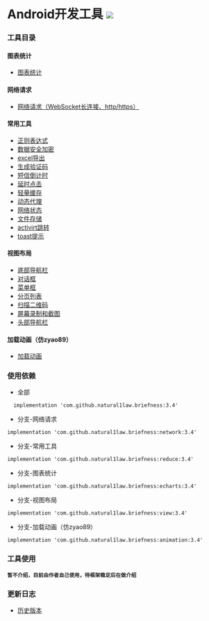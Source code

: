 Android开发工具 [![](https://jitpack.io/v/natural1law/briefness.svg)](https://jitpack.io/#natural1law/briefness)
======

### 工具目录
   #### 图表统计
   * [图表统计](https://github.com/natural1law/briefness/blob/master/app/src/main/java/com/androidx/briefness/homepage/activity/EchartsActivity.java "点击查看使用`图表统计`功能代码")
   #### 网络请求
   * [网络请求（WebSocket长连接、http/https）](https://github.com/natural1law/briefness/blob/master/app/src/main/java/com/androidx/briefness/homepage/activity/NetworkRequestActivity.java "点击查看使用`网络请求`功能代码")
   #### 常用工具
   * [正则表达式](https://github.com/natural1law/briefness/ "点击查看使用`正则表达式`功能代码")
   * [数据安全加密](https://github.com/natural1law/briefness/ "点击查看使用`安全加密`功能代码")
   * [excel导出](https://github.com/natural1law/briefness/ "点击查看使用`excel导出`功能代码")
   * [生成验证码](https://github.com/natural1law/briefness/ "点击查看使用`生成验证码`功能代码")
   * [短信倒计时](https://github.com/natural1law/briefness/ "点击查看使用`短信倒计时`功能代码")
   * [延时点击](https://github.com/natural1law/briefness/ "点击查看使用`延时点击`功能代码")
   * [轻量缓存](https://github.com/natural1law/briefness/ "点击查看使用`轻量缓存`功能代码")
   * [动态代理](https://github.com/natural1law/briefness/ "点击查看使用`动态代理`功能代码")
   * [网络状态](https://github.com/natural1law/briefness/ "点击查看使用`网络状态`功能代码")
   * [文件存储](https://github.com/natural1law/briefness/ "点击查看使用`文件存储`功能代码")
   * [activirt跳转](https://github.com/natural1law/briefness/blob/master/app/src/main/java/com/androidx/briefness/base/fragment/HomePageFrag.java "点击查看使用`activirt跳转`功能代码")
   * [toast提示](https://github.com/natural1law/briefness/blob/master/app/src/main/java/com/androidx/briefness/homepage/activity/MsgShowActivity.java "点击查看使用`toast提示`功能代码")
   #### 视图布局
   * [底部导航栏](https://github.com/natural1law/briefness/blob/master/app/src/main/java/com/androidx/briefness/base/MainActivity.java "点击查看使用`底部导航栏`功能代码")
   * [对话框](https://github.com/natural1law/briefness/blob/master/app/src/main/java/com/androidx/briefness/homepage/activity/DialogActivity.java "点击查看使用`对话框`功能代码")
   * [菜单框](https://github.com/natural1law/briefness/ "点击查看使用`菜单框`功能代码")
   * [分页列表](https://github.com/natural1law/briefness/blob/master/app/src/main/java/com/androidx/briefness/homepage/activity/PageRecyclerViewActivity.java "点击查看使用`分页列表`功能代码")
   * [扫描二维码](https://github.com/natural1law/briefness/ "点击查看使用`扫描二维码`功能代码")
   * [屏幕录制和截图](https://github.com/natural1law/briefness/blob/master/app/src/main/java/com/androidx/briefness/homepage/activity/ScreenCaptureActivity.java "点击查看使用`屏幕录制和截图`功能代码")
   * [头部导航栏](https://github.com/natural1law/briefness/blob/master/app/src/main/java/com/androidx/briefness/homepage/activity/TabActivity.java "点击查看使用`头部导航栏`功能代码")
   #### 加载动画（仿zyao89）
   * [加载动画](https://github.com/natural1law/briefness/ "点击查看使用`加载动画`功能代码")
### 使用依赖
  * 全部
  ```
    implementation 'com.github.natural1law.briefness:3.4'
  ```
  * 分支-网络请求
  ```
  implementation 'com.github.natural1law.briefness:network:3.4'
  ```
  * 分支-常用工具
  ```
  implementation 'com.github.natural1law.briefness:reduce:3.4'
  ```
  * 分支-图表统计
  ```
  implementation 'com.github.natural1law.briefness:echarts:3.4'
  ```
  * 分支-视图布局
  ```
  implementation 'com.github.natural1law.briefness:view:3.4'
  ```
  * 分支-加载动画（仿zyao89）
  ```
  implementation 'com.github.natural1law.briefness:animation:3.4'
  ```

### 工具使用
  **`暂不介绍，目前由作者自己使用，待框架稳定后在做介绍`**

### 更新日志
  * [历史版本](https://github.com/natural1law/briefness/blob/master/HISTORY_VERSION.md "点击查看历史版本")
